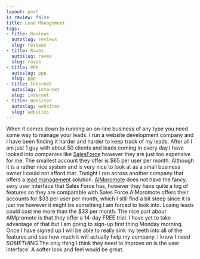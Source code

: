 ```yaml
--- 
layout: post
is_review: false
title: Lead Management
tags: 
- title: Reviews
  autoslug: reviews
  slug: reviews
- title: Raves
  autoslug: raves
  slug: raves
- title: PPP
  autoslug: ppp
  slug: ppp
- title: Internet
  autoslug: internet
  slug: internet
- title: Websites
  autoslug: websites
  slug: websites
---
```

When it comes down to running an on-line business of any type you need some way to manage your leads.  I run a website development company and I have been finding it harder and harder to keep track of my leads.  After all I am just 1 guy with about 50 clients and leads coming in every day.I have looked into companies like [SalesForce](http://www.salesforce.com/) however they are just too expensive for me.  The smallest account they offer is $65 per user per month.  Although it is a rather nice system and is very nice to look at as a small business owner I could not afford that.  Tonight I ran across another company that offers a [lead management](http://www.aimpromote.com/features/) solution.  [AIMpromote](http://www.aimpromote.com/) does not have the fancy, sexy user interface that Sales Force has, however they have quite a log of features so they are comparable with Sales Force.AIMpromote offers their accounts for $33 per user per month, which I still find a bit steep since it is just me however it might be something I am forced to look into.  Losing leads could cost me more than the $33 per month.  The nice part about AIMpromote is that they offer a 14-day FREE trial.  I have yet to take advantage of that but I am going to sign-up first thing Monday morning.  Once I have signed up I will be able to really sink my teeth into all of the features and see how much it will actually help my company.  I know I need _SOMETHING_.The only thing I think they need to improve on is the user interface.  A softer look and feel would be great.
